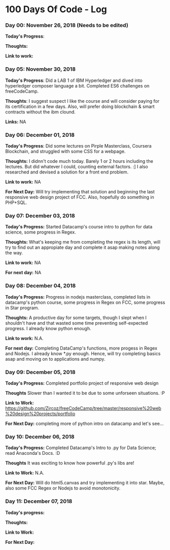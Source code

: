 # 100 Days Of Code - Log

### Day 00: November 26, 2018 (Needs to be edited)

**Today's Progress**: 

**Thoughts:** 

**Link to work:** 

### Day 05: November 30, 2018

**Today's Progress**: Did a LAB 1 of IBM Hyperledger and dived into hyperledger composer language a bit. Completed ES6 challenges on freeCodeCamp.

**Thoughts**: I suggest suspect I like the course and will consider paying for its certification in a few days. Also, will prefer doing blockchain & smart contracts without the ibm clound.

**Links:** NA

### Day 06: December 01, 2018

**Today's Progress**: Did some lectures on Pirple Masterclass, Coursera Blockchain, and struggled with some CSS for a webpage.

**Thoughts:** I didnn't code much today. Barely 1 or 2 hours including the lectures. But did whatever I could, counting external factors. :] I also researched and devised a solution for a front end problem.

**Link to work:** NA

**For Next Day:** Will try implementing that solution and beginning the last responsive web design project of FCC. Also, hopefully do something in PHP+SQL.

### Day 07: December 03, 2018

**Today's Progress:** Started Datacamp's course intro to python for data science, some progress in Regex.

**Thoughts:** What's keeping me from completing the regex is its length, will try to find out an appropiate day and complete it asap making notes along the way.

**Link to work:** NA

**For next day:** NA

### Day 08: December 04, 2018

**Today's Progress:** Progress in nodejs masterclass, completed lists in datacamp's python course, some progress in Regex on FCC, some progress in Star program.

**Thoughts:** A productive day for some targets, though I slept when I shouldn't have and that wasted some time preventing self-expected progress. I already know python enough.

**Link to work:** N.A.

**For next day:** Completing DataCamp's functions, more progess in Regex and Nodejs. I already know *.py enough. Hence, will try completing basics asap and moving on to applications and numpy.

### Day 09: December 05, 2018

**Today's Progress:** Completed portfolio project of responsive web design

**Thoughts** Slower than I wanted it to be due to some unforseen situations. :P

**Link to Work:** https://github.com/Zircoz/freeCodeCamp/tree/master/responsive%20web%20design%20projects/portfolio

**For Next Day:** completing more of python intro on datacamp and let's see...


### Day 10: December 06, 2018

**Today's Progress:** Completed Datacamp's Intro to .py for Data Science; read Anaconda's Docs. :D

**Thoughts** It was exciting to know how powerful .py's libs are!

**Link to Work:** N.A.

**For Next Day:** Will do html5.canvas and try implementing it into star. Maybe, also some FCC Regex or Nodejs to avoid monotonicity.

### Day 11: December 07, 2018

**Today's progress:** 

**Thoughts:**

**Link to Work:**

**For Next Day:**